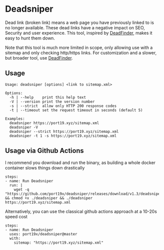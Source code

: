 # Deadsniper

Dead link (broken link) means a web page you have previously linked to is no longer available.
These dead links have a negative impact on SEO, Security and user experience.
This tool, inspired by [DeadFinder](https://github.com/hahwul/deadfinder), makes it easy to hunt them down.

Note that this tool is much more limited in scope, only allowing use with a sitemap and only checking http/https links.
For customization and a slower, but broader tool, use [DeadFinder](https://github.com/hahwul/deadfinder).

## Usage

```
Usage: deadsniper [options] <link to sitemap.xml>

Options:
  -h | --help    print this help text
  -V | --version print the version number
  -s | --strict  allow only HTTP 200 response codes
  -t | --timeout set the request timeout in seconds (default 5)

Examples:
  deadsniper https://port19.xyz/sitemap.xml
  deadsniper -V
  deadsniper --strict https://port19.xyz/sitemap.xml
  deadsniper -t 1 -s https://port19.xyz/sitemap.xml
```

## Usage via Github Actions

I recommend you download and run the binary, as building a whole docker container slows things down drastically

```
steps:
- name: Run Deadsniper
  run: |
    wget -q "https://github.com/port19x/deadsniper/releases/download/v1.3/deadsniper" && chmod +x ./deadsniper && ./deadsniper https://port19.xyz/sitemap.xml
```

Alternatively, you can use the classical github actions approach at a 10-20s speed cost

```
steps:
- name: Run Deadsniper
  uses: port19x/deadsniper@master
  with:
    sitemap: "https://port19.xyz/sitemap.xml"
```
